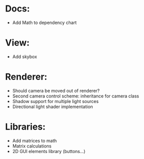 # Docs:
* Add Math to dependency chart

# View:
* Add skybox

# Renderer:
* Should camera be moved out of renderer?
* Second camera control scheme: inheritance for camera class
* Shadow support for multiple light sources
* Directional light shader implementation

# Libraries:
* Add matrices to math
* Matrix calculations
* 2D GUI elements library (buttons...)
